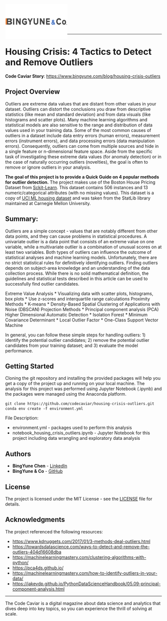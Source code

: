 <img src="https://raw.githubusercontent.com/codecaviar/digital_asset_management/master/assets/bingyune-and-company-logo-6400x3600.png" align="left" width="200" height="auto">

<br/><br/><br/><br/>

----------

# Housing Crisis: 4 Tactics to Detect and Remove Outliers

**Code Caviar Story**: https://www.bingyune.com/blog/housing-crisis-outliers    

## Project Overview

Outliers are extreme data values that are distant from other values in your dataset. Outliers can distort the conclusions you draw from descriptive statistics (like mean and standard deviation) and from data visuals (like histograms and scatter plots). Many machine learning algorithms and statistical models are also sensitive to the range and distribution of data values used in your training data. Some of the most common causes of outliers in a dataset include data entry errors (human errors), measurement errors (instrument errors), and data processing errors (data manipulation errors). Consequently, outliers can come from multiple sources and hide in a single feature or n-dimensional feature space. Aside from the specific task of investigating these extreme data values (for anomaly detection) or in the case of naturally occurring outliers (novelties), the goal is often to remove or ignore outliers in your analysis.

**The goal of this project is to provide a Quick Guide on 4 popular methods for outlier detection.** The project makes use of the Boston House Pricing Dataset from [Sckit-Learn](https://scikit-learn.org/stable/modules/generated/sklearn.datasets.load_boston.html). This dataset contains 506 instances and 13 numeric/categorical attributes (with no missing values). This dataset is a copy of [UCI ML housing dataset](https://archive.ics.uci.edu/ml/machine-learning-databases/housing/) and was taken from the StatLib library maintained at Carnegie Mellon University.

## Summary:

Outliers are a simple concept - values that are notably different from other data points, and they can cause problems in statistical procedures. A univariate outlier is a data point that consists of an extreme value on one variable, while a multivariate outlier is a combination of unusual scores on at least two variables. Both types of outliers can influence the outcome of statistical analyses and machine learning models. Unfortunately, there are no strict statistical rules for definitively identifying outliers. Finding outliers depends on subject-area knowledge and an understanding of the data collection process. While there is no solid mathematical definition, the guidelines and statistical tests described in this article can be used to successfully find outlier candidates.

Extreme Value Analysis
    * Visualizing data with scatter plots, histograms, box plots
    * Use z-scores and interquartile range calculations
Proximity Methods
    * K-means
    * Density-Based Spatial Clustering of Applications with Noise (DBSCAN)
Projection Methods
    * Principal component analysis (PCA)
Higher Dimensional Automatic Detection
    * Isolation Forest
    * Minimum Covariance Determinant
    * Local Outlier Factor
    * One-Class Support Vector Machine

In general, you can follow these simple steps for handling outliers: 1) identify the potential outlier candidates; 2) remove the potential outlier candidates from your training dataset; and 3) evaluate the model performance.

## Getting Started

Cloning the git repository and installing the provided packages will help you get a copy of the project up and running on your local machine. The analysis for this project was performed using Jupyter Notebook (.ipynb) and the packages were managed using the Anaconda platform.

```
git clone https://github.com/codecaviar/housing-crisis-outliers.git
conda env create -f environment.yml
```

File Description:
* environment.yml - packages used to perform this analysis
* notebook_housing_crisis_outliers.ipynb - Jupyter Notebook for this project including data wrangling and exploratory data analysis     

## Authors

- **BingYune Chen** - [LinkedIn](https://www.linkedin.com/in/bingyune-chen/)
- **BingYune & Co** - [GitHub](https://github.com/codecaviar)

## License

The project is licensed under the MIT License - see the [LICENSE](LICENSE) file for details.

## Acknowledgments

The project referenced the following resources:
* https://www.kdnuggets.com/2017/01/3-methods-deal-outliers.html
* https://towardsdatascience.com/ways-to-detect-and-remove-the-outliers-404d16608dba
* https://machinelearningmastery.com/clustering-algorithms-with-python/
* https://pca4ds.github.io/
* https://machinelearningmastery.com/how-to-identify-outliers-in-your-data/
* https://jakevdp.github.io/PythonDataScienceHandbook/05.09-principal-component-analysis.html

----------
The Code Caviar is a digital magazine about data science and analytics that dives deep into key topics, so you can experience the thrill of solving at scale.

